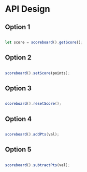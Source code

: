# API Design

## Option 1
```typescript

let score = scoreboard().getScore();
```

## Option 2
```typescript

scoreboard().setScore(points);
```

## Option 3
```typescript

scoreboard().resetScore();
```

## Option 4
```typescript

scoreboard().addPts(val);
```

## Option 5
```typescript

scoreboard().subtractPts(val);
```